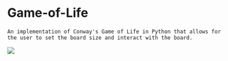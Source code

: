 # Game-of-Life
    An implementation of Conway's Game of Life in Python that allows for the user to set the board size and interact with the board.
<img src="gif/game_of_life_demo.gif?raw=true"/>
